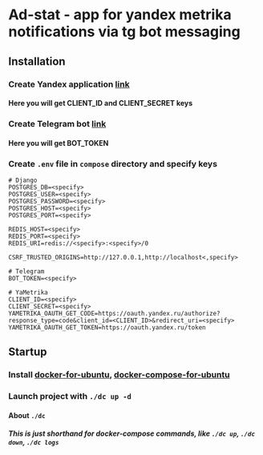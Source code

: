 # Ad-stat - app for yandex metrika notifications via tg bot messaging

## Installation

### Create Yandex application [link](https://yandex.com/dev/id/doc/en/register-client)

#### Here you will get CLIENT_ID and CLIENT_SECRET keys

### Create Telegram bot [link](https://www.directual.com/lesson-library/how-to-create-a-telegram-bot)

#### Here you will get BOT_TOKEN

### Create  `.env` file in `compose` directory and specify keys

```.env
# Django
POSTGRES_DB=<specify>
POSTGRES_USER=<specify>
POSTGRES_PASSWORD=<specify>
POSTGRES_HOST=<specify>
POSTGRES_PORT=<specify>

REDIS_HOST=<specify>
REDIS_PORT=<specify>
REDIS_URI=redis://<specify>:<specify>/0

CSRF_TRUSTED_ORIGINS=http://127.0.0.1,http://localhost<,specify>

# Telegram
BOT_TOKEN=<specify>

# YaMetrika
CLIENT_ID=<specify>
CLIENT_SECRET=<specify>
YAMETRIKA_OAUTH_GET_CODE=https://oauth.yandex.ru/authorize?response_type=code&client_id=<CLIENT_ID>&redirect_uri=<specify>
YAMETRIKA_OAUTH_GET_TOKEN=https://oauth.yandex.ru/token
```

## Startup

### Install [docker-for-ubuntu](https://www.digitalocean.com/community/tutorials/how-to-install-and-use-docker-on-ubuntu-20-04), [docker-compose-for-ubuntu](https://www.digitalocean.com/community/tutorials/how-to-install-and-use-docker-compose-on-ubuntu-20-04)

### Launch project with `./dc up -d`

#### About `./dc`

##### This is just shorthand for docker-compose commands, like `./dc up`, `./dc down`, `./dc logs`

